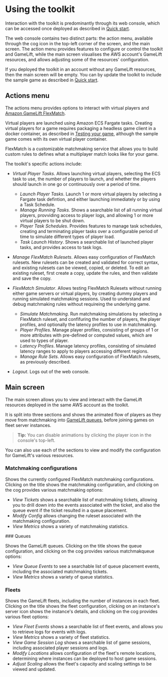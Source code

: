 # Using the toolkit

Interaction with the toolkit is predominantly through its web console, which can be accessed once deployed as described in [Quick start](quick_start.md#first-time-login).

The web console contains two distinct parts: the action menu, available through the cog icon in the top-left corner of the screen, and the main screen. The action menu provides features to configure or control the toolkit and GameLift, while the main screen visualises the AWS account's GameLift resources, and allows adjusting some of the resources' configuration.

If you deployed the toolkit in an account without any GameLift resources, then the main screen will be empty. You can by update the toolkit to include the sample game as described in [Quick start](quick_start.md#deployment).

## Actions menu

The actions menu provides options to interact with virtual players and [Amazon GameLift FlexMatch](https://docs.aws.amazon.com/gamelift/latest/flexmatchguide/match-intro.html). 

Virtual players are launched using Amazon ECS Fargate tasks. Creating virtual players for a game requires packaging a headless game client in a docker container, as described in [Testing your game](testing_your_game.md), although the sample game comes with its own virtual player container.

FlexMatch is a customizable matchmaking service that allows you to build custom rules to defines what a multiplayer match looks like for your game.

The toolkit's specific actions include:

* *Virtual Player Tasks*. Allows launching virtual players, selecting the ECS task to use, the number of players to launch, and whether the players should launch in one go or continuously over a period of time.
     * *Launch Player Tasks*. Launch 1 or more virtual players by selecting a Fargate task defintion, and either launching immediately or by using a Task Schedule.
     * *Manage Running Tasks*.  Shows a searchable list of all running virtual players, provviding access to player logs, and allowing 1 or more virtual players to be shut down.
     * *Player Task Schedules*. Provides features to manage task schedules, creating and terminating player tasks over a configurable period of time to simulate different types of player load.
     * *Task Launch History*. Shows a searchable list of launched player tasks, and provides access to task logs.

* *Manage FlexMatch Rulesets*. Allows easy configuration of FlexMatch rulesets. New rulesets can be created and validated for correct syntax, and existing rulesets can be viewed, copied, or deleted. To edit an existing ruleset, first create a copy, update the rules, and then validate and save the copy.

* *FlexMatch Simulator*. Allows testing FlexMatch Rulesets without running either game servers or virtual players, by creating dummy players and running simulated matchmaking sessions. Used to understand and debug matchmaking rules without requireing the underlying game.
     * *Simulate Matchmaking*. Run matchmaking simulations by selecting a FlexMatch ruleset, and confifuring the number of players, the player profiles, and optionally the latency profiles to use in matchmaking. 
     * *Player Profiles*. Manage player profiles, consisting of groups of 1 or more attributes with pre-defined or computed values, which are used to types of player.
     * *Latency Profiles*. Manage latency profiles, consisting of simulated latency ranges to apply to players accessing different regions.
     * *Manage Rule Sets*. Allows easy configuration of FlexMatch rulesets, as previously described.

* *Logout*. Logs out of the web console.

## Main screen

The main screen allows you to view and interact with the GameLift resources deployed in the same AWS account as the toolkit. 

It is split into three sections and shows the animated flow of players as they move from matchmaking into [GameLift queues](https://docs.aws.amazon.com/gamelift/latest/developerguide/queues-intro.html), before joining games on fleet server instances.

> **Tip:** You can disable animations by clicking the player icon in the console's top-left.

You can also use each of the sections to view and modify the configuration for GameLift's various resources.

### Matchmaking configurations

Shows the currently configured FlexMatch matchmaking configurations. Clicking on the title shows the matchmaking configuration, and clicking on the cog provides various matchmaking options:

- *View Tickets* shows a searchable list of matchmaking tickets, allowing you to drill down into the events associated with the ticket, and also the queue event if the ticket resulted in a queue placement.
- *Modify Config* allows changing the ruleset associated with the matchmaking configuration.
- *View Metrics* shows a variety of matchmaking statistics.

### Queues

Shows the GameLift queues. Clicking on the title shows the queue configuration, and clicking on the cog provides various matchmakqueue options:

- *View Queue Events* to see a searchable list of queue placement events, including the associated matchmaking tickets.
- *View Metrics* shows a variety of queue statistics.

### Fleets

Shows the GameLift fleets, including the number of instances in each fleet. Clicking on the title shows the fleet configuration, clicking on an instance's server icon shows the instance's details, and clicking on the cog provides various fleet options:

 - *View Fleet Events* shows a searchable list of fleet events, and allows you to retrieve logs for events with logs.
 - *View Metrics* shows a variety of fleet statistics.
 - *View Game Session Log* shows a searchable list of game sessions, including associated player sessions and logs.
 - *Modify Locations* allows configuration of the fleet's remote locations, determining where instances can be deployed to host game sessions.
 - *Adjust Scaling* allows the fleet's capacity and scaling settings to be viewed and updated.

